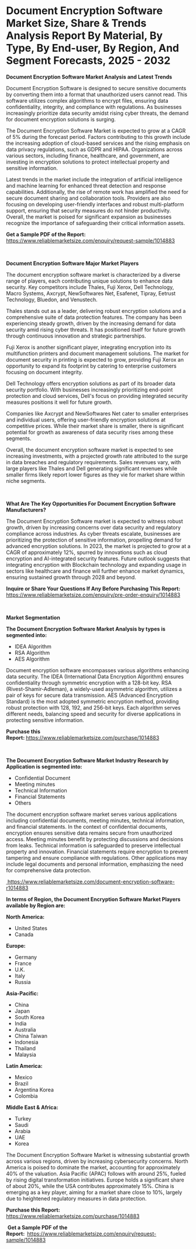 <p><h1>Document Encryption Software Market Size, Share & Trends Analysis Report By Material, By Type, By End-user, By Region, And Segment Forecasts, 2025 - 2032</h1></p><p><strong>Document Encryption Software Market Analysis and Latest Trends</strong></p>
<p><p>Document Encryption Software is designed to secure sensitive documents by converting them into a format that unauthorized users cannot read. This software utilizes complex algorithms to encrypt files, ensuring data confidentiality, integrity, and compliance with regulations. As businesses increasingly prioritize data security amidst rising cyber threats, the demand for document encryption solutions is surging.</p><p>The Document Encryption Software Market is expected to grow at a CAGR of 5% during the forecast period. Factors contributing to this growth include the increasing adoption of cloud-based services and the rising emphasis on data privacy regulations, such as GDPR and HIPAA. Organizations across various sectors, including finance, healthcare, and government, are investing in encryption solutions to protect intellectual property and sensitive information.</p><p>Latest trends in the market include the integration of artificial intelligence and machine learning for enhanced threat detection and response capabilities. Additionally, the rise of remote work has amplified the need for secure document sharing and collaboration tools. Providers are also focusing on developing user-friendly interfaces and robust multi-platform support, ensuring that security measures do not hinder productivity. Overall, the market is poised for significant expansion as businesses recognize the importance of safeguarding their critical information assets.</p></p>
<p><strong>Get a Sample PDF of the Report:&nbsp;</strong> <a href="https://www.reliablemarketsize.com/enquiry/request-sample/1014883?utm_campaign=2461&utm_medium=2&utm_source=Github&utm_content=ia&utm_term=17042025&utm_id=document-encryption-software">https://www.reliablemarketsize.com/enquiry/request-sample/1014883</a></p>
<p>&nbsp;</p>
<p><strong>Document Encryption Software Major Market Players</strong></p>
<p><p>The document encryption software market is characterized by a diverse range of players, each contributing unique solutions to enhance data security. Key competitors include Thales, Fuji Xerox, Dell Technology, Macro Systems, Axcrypt, NewSoftwares Net, Esafenet, Tipray, Eetrust Technology, Bluedon, and Venustech.</p><p>Thales stands out as a leader, delivering robust encryption solutions and a comprehensive suite of data protection features. The company has been experiencing steady growth, driven by the increasing demand for data security amid rising cyber threats. It has positioned itself for future growth through continuous innovation and strategic partnerships.</p><p>Fuji Xerox is another significant player, integrating encryption into its multifunction printers and document management solutions. The market for document security in printing is expected to grow, providing Fuji Xerox an opportunity to expand its footprint by catering to enterprise customers focusing on document integrity.</p><p>Dell Technology offers encryption solutions as part of its broader data security portfolio. With businesses increasingly prioritizing end-point protection and cloud services, Dell's focus on providing integrated security measures positions it well for future growth. </p><p>Companies like Axcrypt and NewSoftwares Net cater to smaller enterprises and individual users, offering user-friendly encryption solutions at competitive prices. While their market share is smaller, there is significant potential for growth as awareness of data security rises among these segments.</p><p>Overall, the document encryption software market is expected to see increasing investments, with a projected growth rate attributed to the surge in data breaches and regulatory requirements. Sales revenues vary, with large players like Thales and Dell generating significant revenues while smaller firms likely report lower figures as they vie for market share within niche segments.</p></p>
<p>&nbsp;</p>
<p><strong>What Are The Key Opportunities For Document Encryption Software Manufacturers?</strong></p>
<p><p>The Document Encryption Software market is expected to witness robust growth, driven by increasing concerns over data security and regulatory compliance across industries. As cyber threats escalate, businesses are prioritizing the protection of sensitive information, propelling demand for advanced encryption solutions. In 2023, the market is projected to grow at a CAGR of approximately 12%, spurred by innovations such as cloud encryption and AI-integrated security features. Future outlook suggests that integrating encryption with Blockchain technology and expanding usage in sectors like healthcare and finance will further enhance market dynamics, ensuring sustained growth through 2028 and beyond.</p></p>
<p><strong>Inquire or Share Your Questions If Any Before Purchasing This Report:</strong> <a href="https://www.reliablemarketsize.com/enquiry/pre-order-enquiry/1014883?utm_campaign=2461&utm_medium=2&utm_source=Github&utm_content=ia&utm_term=17042025&utm_id=document-encryption-software">https://www.reliablemarketsize.com/enquiry/pre-order-enquiry/1014883</a></p>
<p>&nbsp;</p>
<p><strong>Market Segmentation</strong></p>
<p><strong>The Document Encryption Software Market Analysis by types is segmented into:</strong></p>
<p><ul><li>IDEA Algorithm</li><li>RSA Algorithm</li><li>AES Algorithm</li></ul></p>
<p><p>Document encryption software encompasses various algorithms enhancing data security. The IDEA (International Data Encryption Algorithm) ensures confidentiality through symmetric encryption with a 128-bit key. RSA (Rivest-Shamir-Adleman), a widely-used asymmetric algorithm, utilizes a pair of keys for secure data transmission. AES (Advanced Encryption Standard) is the most adopted symmetric encryption method, providing robust protection with 128, 192, and 256-bit keys. Each algorithm serves different needs, balancing speed and security for diverse applications in protecting sensitive information.</p></p>
<p><strong>Purchase this Report:&nbsp;</strong><a href="https://www.reliablemarketsize.com/purchase/1014883?utm_campaign=2461&utm_medium=2&utm_source=Github&utm_content=ia&utm_term=17042025&utm_id=document-encryption-software">https://www.reliablemarketsize.com/purchase/1014883</a></p>
<p>&nbsp;</p>
<p><strong>The Document Encryption Software Market Industry Research by Application is segmented into:</strong></p>
<p><ul><li>Confidential Document</li><li>Meeting minutes</li><li>Technical Information</li><li>Financial Statements</li><li>Others</li></ul></p>
<p><p>The document encryption software market serves various applications including confidential documents, meeting minutes, technical information, and financial statements. In the context of confidential documents, encryption ensures sensitive data remains secure from unauthorized access. Meeting minutes benefit by protecting discussions and decisions from leaks. Technical information is safeguarded to preserve intellectual property and innovation. Financial statements require encryption to prevent tampering and ensure compliance with regulations. Other applications may include legal documents and personal information, emphasizing the need for comprehensive data protection.</p></p>
<p><a href="https://www.reliablemarketsize.com/document-encryption-software-r1014883?utm_campaign=2461&utm_medium=2&utm_source=Github&utm_content=ia&utm_term=17042025&utm_id=document-encryption-software">&nbsp;https://www.reliablemarketsize.com/document-encryption-software-r1014883</a></p>
<p><strong>In terms of Region, the Document Encryption Software Market Players available by Region are:</strong></p>
<p>
    <p> <strong> North America: </strong>
        <ul>
            <li>United States</li>
            <li>Canada</li>
        </ul>
        </p> 
    <p> <strong> Europe: </strong>
        <ul>
            <li>Germany</li>
            <li>France</li>
            <li>U.K.</li>
            <li>Italy</li>
            <li>Russia</li>
        </ul>
        </p> 
    <p> <strong> Asia-Pacific: </strong>
        <ul>
            <li>China</li>
            <li>Japan</li>
            <li>South Korea</li>
            <li>India</li>
            <li>Australia</li>
            <li>China Taiwan</li>
            <li>Indonesia</li>
            <li>Thailand</li>
            <li>Malaysia</li>
        </ul>
        </p> 
    <p> <strong> Latin America: </strong>
        <ul>
            <li>Mexico</li>
            <li>Brazil</li>
            <li>Argentina Korea</li>
            <li>Colombia</li>
        </ul>
        </p> 
    <p> <strong> Middle East & Africa: </strong>
        <ul>
            <li>Turkey</li>
            <li>Saudi</li>
            <li>Arabia</li>
            <li>UAE</li>
            <li>Korea</li>
        </ul>
    </p>
    </p>
<p><p>The Document Encryption Software Market is witnessing substantial growth across various regions, driven by increasing cybersecurity concerns. North America is poised to dominate the market, accounting for approximately 40% of the valuation. Asia Pacific (APAC) follows with around 25%, fueled by rising digital transformation initiatives. Europe holds a significant share of about 20%, while the USA contributes approximately 15%. China is emerging as a key player, aiming for a market share close to 10%, largely due to heightened regulatory measures in data protection.</p></p>
<p><strong>Purchase this Report: </strong><a href="https://www.reliablemarketsize.com/purchase/1014883?utm_campaign=2461&utm_medium=2&utm_source=Github&utm_content=ia&utm_term=17042025&utm_id=document-encryption-software">https://www.reliablemarketsize.com/purchase/1014883</a></p>
<p>&nbsp;<strong>Get a Sample PDF of the Report:&nbsp;&nbsp;</strong><a href="https://www.reliablemarketsize.com/enquiry/request-sample/1014883?utm_campaign=2461&utm_medium=2&utm_source=Github&utm_content=ia&utm_term=17042025&utm_id=document-encryption-software">https://www.reliablemarketsize.com/enquiry/request-sample/1014883</a></p>
<p><strong></strong></p>
<p><p></p><p></p><p></p></p>